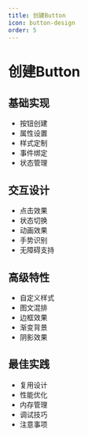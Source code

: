 ```yaml
---
title: 创建Button
icon: button-design
order: 5
---
```


# 创建Button

## 基础实现
- 按钮创建
- 属性设置
- 样式定制
- 事件绑定
- 状态管理

## 交互设计
- 点击效果
- 状态切换
- 动画效果
- 手势识别
- 无障碍支持

## 高级特性
- 自定义样式
- 图文混排
- 边框效果
- 渐变背景
- 阴影效果

## 最佳实践
- 复用设计
- 性能优化
- 内存管理
- 调试技巧
- 注意事项
